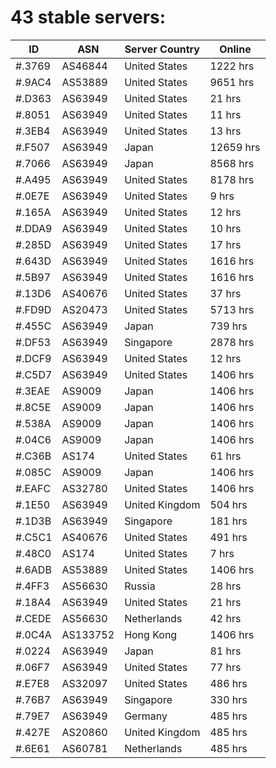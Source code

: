 # 43 stable servers:

| ID | ASN | Server Country | Online |
| ------ | ------ | ------ | ------ |
| #.3769 | AS46844 | United States | 1222 hrs |
| #.9AC4 | AS53889 | United States | 9651 hrs |
| #.D363 | AS63949 | United States | 21 hrs |
| #.8051 | AS63949 | United States | 11 hrs |
| #.3EB4 | AS63949 | United States | 13 hrs |
| #.F507 | AS63949 | Japan | 12659 hrs |
| #.7066 | AS63949 | Japan | 8568 hrs |
| #.A495 | AS63949 | United States | 8178 hrs |
| #.0E7E | AS63949 | United States | 9 hrs |
| #.165A | AS63949 | United States | 12 hrs |
| #.DDA9 | AS63949 | United States | 10 hrs |
| #.285D | AS63949 | United States | 17 hrs |
| #.643D | AS63949 | United States | 1616 hrs |
| #.5B97 | AS63949 | United States | 1616 hrs |
| #.13D6 | AS40676 | United States | 37 hrs |
| #.FD9D | AS20473 | United States | 5713 hrs |
| #.455C | AS63949 | Japan | 739 hrs |
| #.DF53 | AS63949 | Singapore | 2878 hrs |
| #.DCF9 | AS63949 | United States | 12 hrs |
| #.C5D7 | AS63949 | United States | 1406 hrs |
| #.3EAE | AS9009 | Japan | 1406 hrs |
| #.8C5E | AS9009 | Japan | 1406 hrs |
| #.538A | AS9009 | Japan | 1406 hrs |
| #.04C6 | AS9009 | Japan | 1406 hrs |
| #.C36B | AS174 | United States | 61 hrs |
| #.085C | AS9009 | Japan | 1406 hrs |
| #.EAFC | AS32780 | United States | 1406 hrs |
| #.1E50 | AS63949 | United Kingdom | 504 hrs |
| #.1D3B | AS63949 | Singapore | 181 hrs |
| #.C5C1 | AS40676 | United States | 491 hrs |
| #.48C0 | AS174 | United States | 7 hrs |
| #.6ADB | AS53889 | United States | 1406 hrs |
| #.4FF3 | AS56630 | Russia | 28 hrs |
| #.18A4 | AS63949 | United States | 21 hrs |
| #.CEDE | AS56630 | Netherlands | 42 hrs |
| #.0C4A | AS133752 | Hong Kong | 1406 hrs |
| #.0224 | AS63949 | Japan | 81 hrs |
| #.06F7 | AS63949 | United States | 77 hrs |
| #.E7E8 | AS32097 | United States | 486 hrs |
| #.76B7 | AS63949 | Singapore | 330 hrs |
| #.79E7 | AS63949 | Germany | 485 hrs |
| #.427E | AS20860 | United Kingdom | 485 hrs |
| #.6E61 | AS60781 | Netherlands | 485 hrs |

